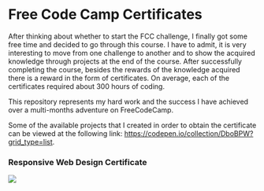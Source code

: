 # Free Code Camp Certificates

After thinking about whether to start the FCC challenge, I finally got some free time and decided to go through this course. I have to admit, it is very interesting to move from one challenge to another and to show the acquired knowledge through projects at the end of the course. After successfully completing the course, besides the rewards of the knowledge acquired there is a reward in the form of certificates. On average, each of the certificates required about 300 hours of coding. <br /> 

This repository represents my hard work and the success I have achieved over a multi-months adventure on FreeCodeCamp. <br/>


Some of the available projects that I created in order to obtain the certificate can be viewed at the following link: https://codepen.io/collection/DboBPW?grid_type=list. <br/>

### Responsive Web Design Certificate <br/>

<img src="https://res.cloudinary.com/dvpigocv1/image/upload/v1590932696/GitHub/rwd.png"/>


